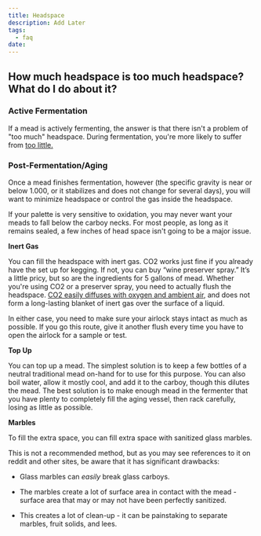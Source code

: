 ```yaml
---
title: Headspace
description: Add Later
tags:
  - faq
date:
---
```


## How much headspace is too much headspace? What do I do about it?

### Active Fermentation

If a mead is actively fermenting, the answer is that there isn't a problem of "too much" headspace. During fermentation,
you're more likely to suffer from [too little.](/faq/overflow)

### Post-Fermentation/Aging

Once a mead finishes fermentation, however (the specific gravity is near or below 1.000, or it stabilizes and does not
change for several days), you will want to minimize headspace or control the gas inside the headspace.

If your palette is very sensitive to oxidation, you may never want your meads to fall below the carboy necks. For most
people, as long as it remains sealed, a few inches of head space isn't going to be a major issue.

**Inert Gas**

You can fill the headspace with inert gas. CO2 works just fine if you already have the set up for kegging. If not, you
can buy “wine preserver spray.” It’s a little pricy, but so are the ingredients for 5 gallons of mead. Whether you're
using CO2 or a preserver spray, you need to actually flush the headspace.
[CO2 easily diffuses with oxygen and ambient air](https://beerandgardeningjournal.com/can-co2-form-a-blanket/), and does
not form a long-lasting blanket of inert gas over the surface of a liquid.

In either case, you need to make sure your airlock stays intact as much as possible. If you go this route, give it
another flush every time you have to open the airlock for a sample or test.

**Top Up**

You can top up a mead. The simplest solution is to keep a few bottles of a neutral traditional mead on-hand for to use
for this purpose. You can also boil water, allow it mostly cool, and add it to the carboy, though this dilutes the mead.
The best solution is to make enough mead in the fermenter that you have plenty to completely fill the aging vessel, then
rack carefully, losing as little as possible.

**Marbles**

To fill the extra space, you can fill extra space with sanitized glass marbles.

This is not a recommended method, but as you may see references to it on reddit and other sites, be aware that it has
significant drawbacks:

- Glass marbles can _easily_ break glass carboys.

- The marbles create a lot of surface area in contact with the mead - surface area that may or may not have been
  perfectly sanitized.

- This creates a lot of clean-up - it can be painstaking to separate marbles, fruit solids, and lees.
